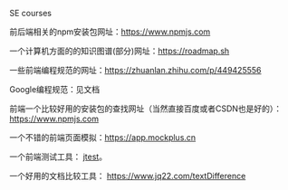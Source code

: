SE courses

前后端相关的npm安装包网址：https://www.npmjs.com 

一个计算机方面的的知识图谱(部分)网址：https://roadmap.sh 

一些前端编程规范的网址：https://zhuanlan.zhihu.com/p/449425556

Google编程规范：见文档

前端一个比较好用的安装包的查找网址（当然直接百度或者CSDN也是好的）：https://www.npmjs.com

一个不错的前端页面模拟：https://app.mockplus.cn

一个前端测试工具： [jtest](https://www.jestjs.cn)。

一个好用的文档比较工具： https://www.jq22.com/textDifference
